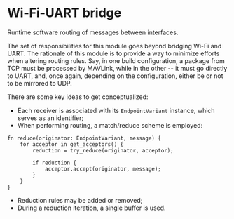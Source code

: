 # Wi-Fi-UART bridge

Runtime software routing of messages between interfaces.

The set of responsibilities for this module goes beyond bridging Wi-Fi and
UART. The rationale of this module is to provide a way to minimize efforts when
altering routing rules. Say, in one build configuration, a package from TCP
must be processed by MAVLink, while in the other -- it must go directly to
UART, and, once again, depending on the configuration, either be or not to be
mirrored to UDP.

There are some key ideas to get conceptualized:

- Each receiver is associated with its `EndpointVariant` instance, which serves
  as an identifier;
- When performing routing, a match/reduce scheme is employed:

```pseudocode
fn reduce(originator: EndpointVariant, message) {
    for acceptor in get_acceptors() {
        reduction = try_reduce(originator, acceptor);

        if reduction {
            acceptor.accept(originator, message);
        }
    }
}
```

- Reduction rules may be added or removed;
- During a reduction iteration, a single buffer is used.
